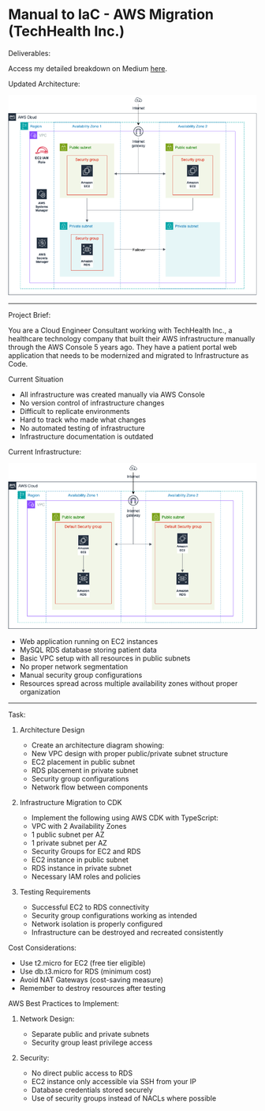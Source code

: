 # Manual to IaC - AWS Migration (TechHealth Inc.)

Deliverables:

Access my detailed breakdown on Medium [here](https://medium.com/@gurniksingh/modernizing-aws-infrastructure-with-cdk-a-patient-portal-case-study-8193371a4855).

Updated Architecture:

![Updated_Architecture](images/Updated_Architecture.png)

------------------------------------------------------------------

Project Brief:

You are a Cloud Engineer Consultant working with TechHealth Inc., a healthcare technology company that built their AWS infrastructure manually through the AWS Console 5 years ago. They have a patient portal web application that needs to be modernized and migrated to Infrastructure as Code.

Current Situation

- All infrastructure was created manually via AWS Console
- No version control of infrastructure changes
- Difficult to replicate environments
- Hard to track who made what changes
- No automated testing of infrastructure
- Infrastructure documentation is outdated

Current Infrastructure:

![Initial_Architecture](images/Initial_Architecture.png)

- Web application running on EC2 instances
- MySQL RDS database storing patient data
- Basic VPC setup with all resources in public subnets
- No proper network segmentation
- Manual security group configurations
- Resources spread across multiple availability zones without proper organization

------------------------------------------------------------------

Task:

1. Architecture Design

    - Create an architecture diagram showing:
    - New VPC design with proper public/private subnet structure
    - EC2 placement in public subnet
    - RDS placement in private subnet
    - Security group configurations
    - Network flow between components

2. Infrastructure Migration to CDK

    - Implement the following using AWS CDK with TypeScript:
    - VPC with 2 Availability Zones
    - 1 public subnet per AZ
    - 1 private subnet per AZ
    - Security Groups for EC2 and RDS
    - EC2 instance in public subnet
    - RDS instance in private subnet
    - Necessary IAM roles and policies

3. Testing Requirements

    - Successful EC2 to RDS connectivity
    - Security group configurations working as intended
    - Network isolation is properly configured
    - Infrastructure can be destroyed and recreated consistently

Cost Considerations:

- Use t2.micro for EC2 (free tier eligible)
- Use db.t3.micro for RDS (minimum cost)
- Avoid NAT Gateways (cost-saving measure)
- Remember to destroy resources after testing

AWS Best Practices to Implement:

1. Network Design:

    - Separate public and private subnets
    - Security group least privilege access

2. Security:

    - No direct public access to RDS
    - EC2 instance only accessible via SSH from your IP
    - Database credentials stored securely
    - Use of security groups instead of NACLs where possible